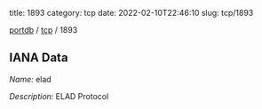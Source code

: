 title: 1893
category: tcp
date: 2022-02-10T22:46:10
slug: tcp/1893

[portdb](/) / [tcp](/category/tcp.html) / 1893


## IANA Data

_Name:_ elad

_Description:_ ELAD Protocol

